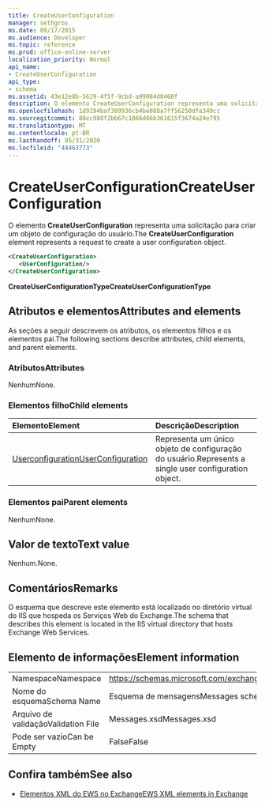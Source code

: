 ```yaml
---
title: CreateUserConfiguration
manager: sethgros
ms.date: 09/17/2015
ms.audience: Developer
ms.topic: reference
ms.prod: office-online-server
localization_priority: Normal
api_name:
- CreateUserConfiguration
api_type:
- schema
ms.assetid: 43e12e8b-5629-4f5f-9cbd-a99084d8460f
description: O elemento CreateUserConfiguration representa uma solicitação para criar um objeto de configuração do usuário.
ms.openlocfilehash: 1d9194baf309936cb4be088a7ff56250dfa349cc
ms.sourcegitcommit: 88ec988f2bb67c1866d06b361615f3674a24e795
ms.translationtype: MT
ms.contentlocale: pt-BR
ms.lasthandoff: 05/31/2020
ms.locfileid: "44463773"
---
```

# <a name="createuserconfiguration"></a><span data-ttu-id="9d05d-103">CreateUserConfiguration</span><span class="sxs-lookup"><span data-stu-id="9d05d-103">CreateUserConfiguration</span></span>

<span data-ttu-id="9d05d-104">O elemento **CreateUserConfiguration** representa uma solicitação para criar um objeto de configuração do usuário.</span><span class="sxs-lookup"><span data-stu-id="9d05d-104">The **CreateUserConfiguration** element represents a request to create a user configuration object.</span></span> 
  
```xml
<CreateUserConfiguration>
   <UserConfiguration/>
</CreateUserConfiguration>
```

 <span data-ttu-id="9d05d-105">**CreateUserConfigurationType**</span><span class="sxs-lookup"><span data-stu-id="9d05d-105">**CreateUserConfigurationType**</span></span>
## <a name="attributes-and-elements"></a><span data-ttu-id="9d05d-106">Atributos e elementos</span><span class="sxs-lookup"><span data-stu-id="9d05d-106">Attributes and elements</span></span>

<span data-ttu-id="9d05d-107">As seções a seguir descrevem os atributos, os elementos filhos e os elementos pai.</span><span class="sxs-lookup"><span data-stu-id="9d05d-107">The following sections describe attributes, child elements, and parent elements.</span></span>
  
### <a name="attributes"></a><span data-ttu-id="9d05d-108">Atributos</span><span class="sxs-lookup"><span data-stu-id="9d05d-108">Attributes</span></span>

<span data-ttu-id="9d05d-109">Nenhum</span><span class="sxs-lookup"><span data-stu-id="9d05d-109">None.</span></span>
  
### <a name="child-elements"></a><span data-ttu-id="9d05d-110">Elementos filho</span><span class="sxs-lookup"><span data-stu-id="9d05d-110">Child elements</span></span>

|<span data-ttu-id="9d05d-111">**Elemento**</span><span class="sxs-lookup"><span data-stu-id="9d05d-111">**Element**</span></span>|<span data-ttu-id="9d05d-112">**Descrição**</span><span class="sxs-lookup"><span data-stu-id="9d05d-112">**Description**</span></span>|
|:-----|:-----|
|[<span data-ttu-id="9d05d-113">Userconfiguration</span><span class="sxs-lookup"><span data-stu-id="9d05d-113">UserConfiguration</span></span>](userconfiguration.md) <br/> |<span data-ttu-id="9d05d-114">Representa um único objeto de configuração do usuário.</span><span class="sxs-lookup"><span data-stu-id="9d05d-114">Represents a single user configuration object.</span></span>  <br/> |
   
### <a name="parent-elements"></a><span data-ttu-id="9d05d-115">Elementos pai</span><span class="sxs-lookup"><span data-stu-id="9d05d-115">Parent elements</span></span>

<span data-ttu-id="9d05d-116">Nenhum</span><span class="sxs-lookup"><span data-stu-id="9d05d-116">None.</span></span>
  
## <a name="text-value"></a><span data-ttu-id="9d05d-117">Valor de texto</span><span class="sxs-lookup"><span data-stu-id="9d05d-117">Text value</span></span>

<span data-ttu-id="9d05d-118">Nenhum.</span><span class="sxs-lookup"><span data-stu-id="9d05d-118">None.</span></span>
  
## <a name="remarks"></a><span data-ttu-id="9d05d-119">Comentários</span><span class="sxs-lookup"><span data-stu-id="9d05d-119">Remarks</span></span>

<span data-ttu-id="9d05d-120">O esquema que descreve este elemento está localizado no diretório virtual do IIS que hospeda os Serviços Web do Exchange.</span><span class="sxs-lookup"><span data-stu-id="9d05d-120">The schema that describes this element is located in the IIS virtual directory that hosts Exchange Web Services.</span></span>
  
## <a name="element-information"></a><span data-ttu-id="9d05d-121">Elemento de informações</span><span class="sxs-lookup"><span data-stu-id="9d05d-121">Element information</span></span>

|||
|:-----|:-----|
|<span data-ttu-id="9d05d-122">Namespace</span><span class="sxs-lookup"><span data-stu-id="9d05d-122">Namespace</span></span>  <br/> |https://schemas.microsoft.com/exchange/services/2006/messages  <br/> |
|<span data-ttu-id="9d05d-123">Nome do esquema</span><span class="sxs-lookup"><span data-stu-id="9d05d-123">Schema Name</span></span>  <br/> |<span data-ttu-id="9d05d-124">Esquema de mensagens</span><span class="sxs-lookup"><span data-stu-id="9d05d-124">Messages schema</span></span>  <br/> |
|<span data-ttu-id="9d05d-125">Arquivo de validação</span><span class="sxs-lookup"><span data-stu-id="9d05d-125">Validation File</span></span>  <br/> |<span data-ttu-id="9d05d-126">Messages.xsd</span><span class="sxs-lookup"><span data-stu-id="9d05d-126">Messages.xsd</span></span>  <br/> |
|<span data-ttu-id="9d05d-127">Pode ser vazio</span><span class="sxs-lookup"><span data-stu-id="9d05d-127">Can be Empty</span></span>  <br/> |<span data-ttu-id="9d05d-128">False</span><span class="sxs-lookup"><span data-stu-id="9d05d-128">False</span></span>  <br/> |
   
## <a name="see-also"></a><span data-ttu-id="9d05d-129">Confira também</span><span class="sxs-lookup"><span data-stu-id="9d05d-129">See also</span></span>



- [<span data-ttu-id="9d05d-130">Elementos XML do EWS no Exchange</span><span class="sxs-lookup"><span data-stu-id="9d05d-130">EWS XML elements in Exchange</span></span>](ews-xml-elements-in-exchange.md)

